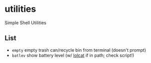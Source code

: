 # utilities
Simple Shell Utilities

## List
  * <code>empty</code>      empty trash can/recycle bin from terminal (doesn't prompt)  
  * <code>batlev</code>     show battery level (w/ [lolcat](https://github.com/busyloop/lolcat "lol") if in path; check script!)
